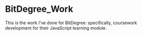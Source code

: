 # BitDegree_Work

This is the work I've done for BitDegree: specifically, coursework development for their JavaScript learning module.
